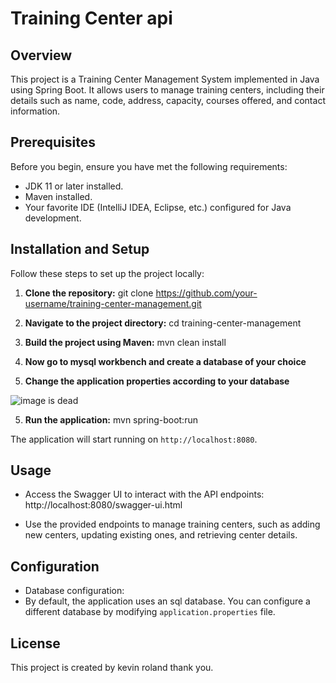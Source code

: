# Training Center api

## Overview
This project is a Training Center Management System implemented in Java using Spring Boot. It allows users to manage training centers, including their details such as name, code, address, capacity, courses offered, and contact information.

## Prerequisites
Before you begin, ensure you have met the following requirements:
- JDK 11 or later installed.
- Maven installed.
- Your favorite IDE (IntelliJ IDEA, Eclipse, etc.) configured for Java development.

## Installation and Setup
Follow these steps to set up the project locally:

1. **Clone the repository:**
   git clone https://github.com/your-username/training-center-management.git



2. **Navigate to the project directory:**
   cd training-center-management



3. **Build the project using Maven:**
   mvn clean install

4. **Now go to mysql workbench and create a database of your choice**
5. **Change the application properties according to your database**

![image is dead](https://i.ibb.co/HHqJwhZ/Screenshot-2024-04-28-233603.jpg)


5. **Run the application:**
   mvn spring-boot:run


The application will start running on `http://localhost:8080`.

## Usage
- Access the Swagger UI to interact with the API endpoints:
  http://localhost:8080/swagger-ui.html

- Use the provided endpoints to manage training centers, such as adding new centers, updating existing ones, and retrieving center details.

## Configuration
- Database configuration:
- By default, the application uses an sql database. You can configure a different database by modifying `application.properties` file.



## License
This project is created by kevin roland thank you.